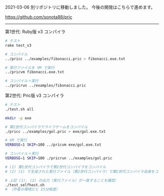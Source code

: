 2021-03-06 別リポジトリに移動しました。
今後の開発はこちらで進めます。  

https://github.com/sonota88/pric

----

第1世代: Ruby版 v3 コンパイラ

```sh
# テスト
rake test_v3
```

```sh
# コンパイル
../pricc ../examples/fibonacci.pric > fibonacci.exe.txt

# 実行ファイルを VM で実行
../pricvm fibonacci.exe.txt

# コンパイル＋実行
../pricrun ../examples/fibonacci.pric
```

第2世代: Pric版 v3 コンパイラ

```sh
# テスト
./test.sh all
```

```sh
mkdir -p exe

# 第2世代コンパイラでライフゲームをコンパイル
./pricc ../examples/gol.pric > exe/gol.exe.txt

# VM で実行
VERBOSE=1 SKIP=100 ../pricvm exe/gol.exe.txt

# コンパイル＋実行
VERBOSE=1 SKIP=100 ./pricrun ../examples/gol.pric
```

```sh
# (1) 第1世代コンパイラで第2世代コンパイラをコンパイル
# (2) (1) で生成された実行ファイル（第2世代コンパイラ）で第2世代コンパイラ自身をコンパイル

# 上記 (1), (2) の出力（実行ファイル）が一致することを確認:
./test_selfhost.sh
# （作者の環境だと 15分程度）
```
